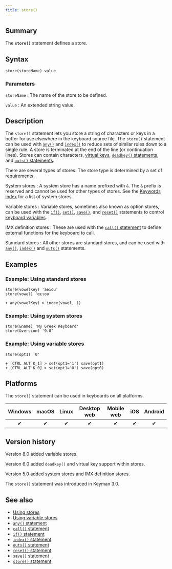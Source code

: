 ```yaml
---
title: store()
---
```


## Summary

The **`store()`** statement defines a store.

## Syntax

```
store(storeName) value
```

### Parameters

`storeName`
:   The name of the store to be defined.

`value`
:   An extended string value.

## Description

The `store()` statement lets you store a string of characters or keys in
a buffer for use elsewhere in the keyboard source file. The `store()`
statement can be used with [`any()`](any) and [`index()`](index) to
reduce sets of similar rules down to a single rule. A store is
terminated at the end of the line (or continuation lines). Stores can
contain characters, [virtual keys](../guide/virtual-keys), [`deadkey()`
statements](deadkey), and [`outs()` statements](outs).

There are several types of stores. The store type is determined by a set
of requirements.

System stores
:   A system store has a name prefixed with `&`. The `&` prefix is
    reserved and cannot be used for other types of stores. See the
    [Keywords index](_keywordsbytype) for a list of system stores.

Variable stores
:   Variable stores, sometimes also known as option stores, can be used
    with the [`if()`](if), [`set()`](set), [`save()`](save), and
    [`reset()`](reset) statements to control [keyboard
    variables](../guide/variable-stores).

IMX definition stores
:   These are used with the [`call()` statement](call) to define
    external functions for the keyboard to call.

Standard stores
:   All other stores are standard stores, and can be used with
    [`any()`](any), [`index()`](index) and [`outs()`](outs) statements.

## Examples

### Example: Using standard stores

```
store(vowelKey) 'aeiou'
store(vowel) 'αειου'

+ any(vowelKey) > index(vowel, 1)
```

### Example: Using system stores

```
store(&name) 'My Greek Keyboard'
store(&version) '9.0'
```

### Example: Using variable stores

```
store(opt1) '0'

+ [CTRL ALT K_1] > set(opt1='1') save(opt1)
+ [CTRL ALT K_0] > set(opt1='0') save(opt0)
```

## Platforms

The `store()` statement can be used in keyboards on all platforms.

| Windows | macOS | Linux | Desktop web | Mobile web | iOS | Android |
|:-------:|:-----:|:-----:|:-----------:|:----------:|:---:|:-------:|
| ✔       | ✔     | ✔     | ✔           | ✔          | ✔   | ✔       |

## Version history

Version 8.0 added variable stores.

Version 6.0 added `deadkey()` and virtual key support within stores.

Version 5.0 added system stores and IMX definition stores.

The `store()` statement was introduced in Keyman 3.0.

## See also

-   [Using stores](../guide/stores)
-   [Using variable stores](../guide/variable-stores)
-   [`any()` statement](any)
-   [`call()` statement](call)
-   [`if()` statement](if)
-   [`index()` statement](index)
-   [`outs()` statement](outs)
-   [`reset()` statement](reset)
-   [`save()` statement](save)
-   [`store()` statement](store)
